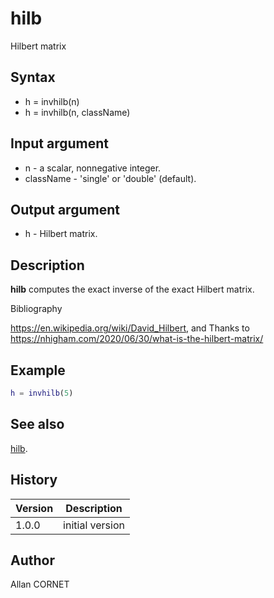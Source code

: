 # hilb

Hilbert matrix

## Syntax

- h = invhilb(n)
- h = invhilb(n, className)

## Input argument

- n - a scalar, nonnegative integer.
- className - 'single' or 'double' (default).

## Output argument

- h - Hilbert matrix.

## Description

  <p><b>hilb</b> computes the exact inverse of the exact Hilbert matrix.</p>

Bibliography

https://en.wikipedia.org/wiki/David_Hilbert, and Thanks to https://nhigham.com/2020/06/30/what-is-the-hilbert-matrix/

## Example

```matlab
h = invhilb(5)
```

## See also

[hilb](hilb.md).

## History

| Version | Description     |
| ------- | --------------- |
| 1.0.0   | initial version |

## Author

Allan CORNET
